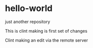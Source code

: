 # hello-world
just another repository

This is clint making is first set of changes

Clint making an edit via the remote server
